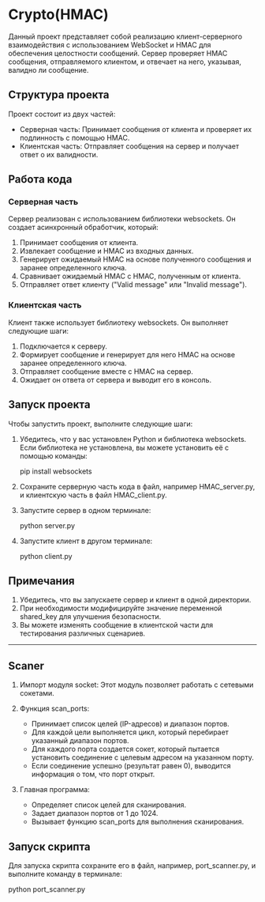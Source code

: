 # Crypto(HMAC)

Данный проект представляет собой реализацию клиент-серверного взаимодействия с использованием WebSocket и HMAC для обеспечения целостности сообщений. Сервер проверяет HMAC сообщения, отправляемого клиентом, и отвечает на него, указывая, валидно ли сообщение.

## Структура проекта

Проект состоит из двух частей:
- Серверная часть: Принимает сообщения от клиента и проверяет их подлинность с помощью HMAC.
- Клиентская часть: Отправляет сообщения на сервер и получает ответ о их валидности.

## Работа кода

### Серверная часть

Сервер реализован с использованием библиотеки websockets. Он создает асинхронный обработчик, который:
1. Принимает сообщения от клиента.
2. Извлекает сообщение и HMAC из входных данных.
3. Генерирует ожидаемый HMAC на основе полученного сообщения и заранее определенного ключа.
4. Сравнивает ожидаемый HMAC с HMAC, полученным от клиента.
5. Отправляет ответ клиенту ("Valid message" или "Invalid message").

### Клиентская часть

Клиент также использует библиотеку websockets. Он выполняет следующие шаги:
1. Подключается к серверу.
2. Формирует сообщение и генерирует для него HMAC на основе заранее определенного ключа.
3. Отправляет сообщение вместе с HMAC на сервер.
4. Ожидает он ответа от сервера и выводит его в консоль.

## Запуск проекта

Чтобы запустить проект, выполните следующие шаги:

1. Убедитесь, что у вас установлен Python и библиотека websockets. Если библиотека не установлена, вы можете установить её с помощью команды:
   
   pip install websockets
   

2. Сохраните серверную часть кода в файл, например HMAC_server.py, и клиентскую часть в файл HMAC_client.py.

3. Запустите сервер в одном терминале:
   
   python server.py
   

4. Запустите клиент в другом терминале:
   
   python client.py
   

## Примечания

1. Убедитесь, что вы запускаете сервер и клиент в одной директории.
2. При необходимости модифицируйте значение переменной shared_key для улучшения безопасности.
3. Вы можете изменять сообщение в клиентской части для тестирования различных сценариев.
________________________________________________________________________________________________________________________________________
## Scaner

1. Импорт модуля socket: Этот модуль позволяет работать с сетевыми сокетами.

2. Функция scan_ports:
    - Принимает список целей (IP-адресов) и диапазон портов.
    - Для каждой цели выполняется цикл, который перебирает указанный диапазон портов.
    - Для каждого порта создается сокет, который пытается установить соединение с целевым адресом на указанном порту.
    - Если соединение успешно (результат равен 0), выводится информация о том, что порт открыт.

3. Главная программа:
    - Определяет список целей для сканирования.
    - Задает диапазон портов от 1 до 1024.
    - Вызывает функцию scan_ports для выполнения сканирования.

## Запуск скрипта

Для запуска скрипта сохраните его в файл, например, port_scanner.py, и выполните команду в терминале:

python port_scanner.py
